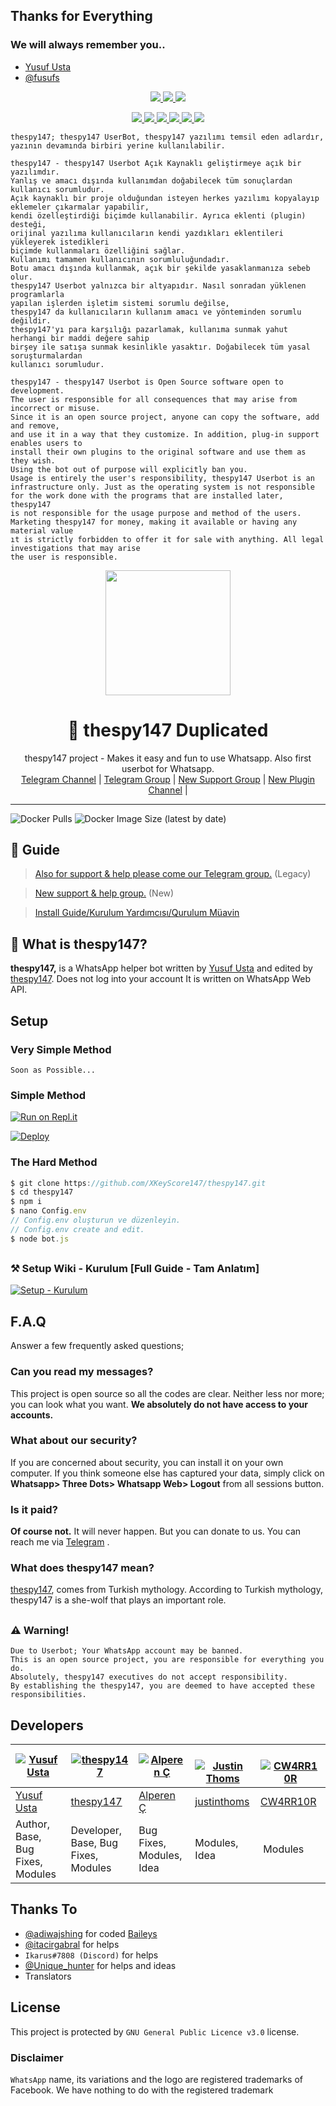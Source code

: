 ## Thanks for Everything 
### We will always remember you..

- [Yusuf Usta](https://github.com/yusufusta)
- [@fusufs](https://t.me/fusufs)

<p align="center">
  <a href="https://github.com/XKeyScore147/thespy147/fork">
    <img src="https://img.shields.io/github/forks/thespy147/thespy147?label=Fork&style=social">
    
  </a>
  <a href="https://github.com/XKeyScore147/thespy147/stargazers">
    <img src="https://img.shields.io/github/stars/thespy147/thespy147?style=social">
  </a>
  <a href="https://github.com/XKeyScore147/thespy147/commits/master">
    <img src="https://img.shields.io/github/commit-activity/m/thespy147/thespy147?style=social">
  </a>
</p>

<p align="center">
  <a href="httsp://github.com/thespy147/thespy147">
    <img src="https://img.shields.io/github/repo-size/thespy147/thespy147?color=purple&label=Repo%20Size&style=plastic">

  </a>
  <a href="httsp://github.com/thespy147/thespy147">
    <img src="https://img.shields.io/codefactor/grade/github/thespy147/thespy147?color=purple&label=Code%20Quality&style=plastic">

  </a>
  <a href="https://github.com/XKeyScore147/thespy147/blob/master/LICENSE">
    <img src="https://img.shields.io/github/license/thespy147/thespy147?color=purple&label=Lisance&style=plastic">

  </a>
  <a href="https://github.com/XKeyScore147/thespy147">
    <img src="https://img.shields.io/github/languages/top/thespy147/thespy147?color=purple&label=Javascript&style=plastic">

  </a>
  <a href="https://github.com/thespy147">
    <img src="https://img.shields.io/static/v1?label=Author&message=Thiccy&color=purple&style=plastic">

  </a>
  <a href="https://t.me/thespy147remaster">
    <img src="https://img.shields.io/badge/Telegram-thespy147%20Remaster-purple&style=plastic">

  </a>
</p>

```
thespy147; thespy147 UserBot, thespy147 yazılımı temsil eden adlardır, yazının devamında birbiri yerine kullanılabilir.

thespy147 - thespy147 Userbot Açık Kaynaklı geliştirmeye açık bir yazılımdır. 
Yanlış ve amacı dışında kullanımdan doğabilecek tüm sonuçlardan kullanıcı sorumludur. 
Açık kaynaklı bir proje olduğundan isteyen herkes yazılımı kopyalayıp eklemeler çıkarmalar yapabilir,
kendi özelleştirdiği biçimde kullanabilir. Ayrıca eklenti (plugin) desteği, 
orijinal yazılıma kullanıcıların kendi yazdıkları eklentileri yükleyerek istedikleri 
biçimde kullanmaları özelliğini sağlar.
Kullanımı tamamen kullanıcının sorumluluğundadır.
Botu amacı dışında kullanmak, açık bir şekilde yasaklanmanıza sebeb olur.
thespy147 Userbot yalnızca bir altyapıdır. Nasıl sonradan yüklenen programlarla 
yapılan işlerden işletim sistemi sorumlu değilse, 
thespy147 da kullanıcıların kullanım amacı ve yönteminden sorumlu değildir.
thespy147'yı para karşılığı pazarlamak, kullanıma sunmak yahut herhangi bir maddi değere sahip
birşey ile satışa sunmak kesinlikle yasaktır. Doğabilecek tüm yasal soruşturmalardan
kullanıcı sorumludur.

thespy147 - thespy147 Userbot is Open Source software open to development. 
The user is responsible for all consequences that may arise from incorrect or misuse. 
Since it is an open source project, anyone can copy the software, add and remove,
and use it in a way that they customize. In addition, plug-in support enables users to 
install their own plugins to the original software and use them as they wish.
Using the bot out of purpose will explicitly ban you.
Usage is entirely the user's responsibility, thespy147 Userbot is an 
infrastructure only. Just as the operating system is not responsible 
for the work done with the programs that are installed later, thespy147 
is not responsible for the usage purpose and method of the users.
Marketing thespy147 for money, making it available or having any material value
ıt is strictly forbidden to offer it for sale with anything. All legal investigations that may arise
the user is responsible.
```

<div align="center">
  <img src="https://i.hizliresim.com/mm1NBs.jpg" width="200" height="200">
  <h1>🐺 thespy147 Duplicated</h1>
</div>
<p align="center">
    thespy147 project - Makes it easy and fun to use Whatsapp. Also first userbot for Whatsapp.
    <br>
        <a href="https://t.me/thespy147">Telegram Channel</a> |
        <a href="https://t.me/thespy147Support">Telegram Group</a> |
        <a href="https://t.me/thespy147remaster">New Support Group</a> |
        <a href="https://t.me/unofficialplugin">New Plugin Channel</a> |
    <br>
</p>

----
![Docker Pulls](https://img.shields.io/docker/pulls/fusuf/thespy147?style=flat-square) ![Docker Image Size (latest by date)](https://img.shields.io/docker/image-size/fusuf/thespy147?style=flat-square)

## 📢 Guide
> [Also for support & help please come our Telegram group.](https://t.me/thespy147Support) (Legacy)

> [New support & help group.](https://t.me/thespy147remaster) (New)

> [Install Guide/Kurulum Yardımcısı/Qurulum Müavin](https://github.com/XKeyScore147/thespy147/wiki)

## 🔎 What is thespy147?
**thespy147,** is a WhatsApp helper bot written by [Yusuf Usta](https://github.com/Quiec) and edited by [thespy147](https://github.com/thespy147). Does not log into your account It is written on WhatsApp Web API.

## Setup
### Very Simple Method
`Soon as Possible...`

### Simple Method

[![Run on Repl.it](https://repl.it/badge/github/thespy147/thespy147)](https://repl.it/@thespy147/thespy147-QR)

[![Deploy](https://www.herokucdn.com/deploy/button.svg)](https://heroku.com/deploy?template=https://github.com/XKeyScore147/thespy147)

### The Hard Method
```js
$ git clone https://github.com/XKeyScore147/thespy147.git
$ cd thespy147
$ npm i
$ nano Config.env
// Config.env oluşturun ve düzenleyin.
// Config.env create and edit.
$ node bot.js
```

##

### ⚒️ Setup Wiki - Kurulum [Full Guide - Tam Anlatım]
[![Setup - Kurulum](https://img.icons8.com/clouds/300/000000/settings.png)](https://github.com/XKeyScore147/thespy147/wiki)

##

## F.A.Q
Answer a few frequently asked questions;
### Can you read my messages?
This project is open source so all the codes are clear. Neither less nor more; you can look what you want. **We absolutely do not have access to your accounts.**

### What about our security?
If you are concerned about security, you can install it on your own computer. If you think someone else has captured your data, simply click on **Whatsapp> Three Dots> Whatsapp Web> Logout** from all sessions button.

### Is it paid?
**Of course not.** It will never happen. But you can donate to us. You can reach me via [Telegram](https://t.me/fusuf) .

### What does thespy147 mean?
[thespy147](https://tr.wikipedia.org/wiki/thespy147), comes from Turkish mythology. According to Turkish mythology, thespy147 is a she-wolf that plays an important role.

##

### ⚠️ Warning! 
```
Due to Userbot; Your WhatsApp account may be banned.
This is an open source project, you are responsible for everything you do. 
Absolutely, thespy147 executives do not accept responsibility.
By establishing the thespy147, you are deemed to have accepted these responsibilities.
```

## Developers

[![Yusuf Usta](https://github.com/yusufusta.png?size=100)](https://www.fusuf.codes) | [![thespy147](https://github.com/thespy147.png?size=100)](https://github.com/thespy147) | [![Alperen Ç](https://github.com/xacnio.png?size=100)](https://github.com/xacnio) | [![Justin Thoms](https://github.com/justinthoms.png?size=100)](https://github.com/justinthoms) | [![CW4RR10R](https://github.com/CW4RR10R.png?size=100)](https://github.com/CW4RR10R)
----|----|----|----|----
[Yusuf Usta](https://t.me/fusufs) | [thespy147](https://github.com/thespy147) | [Alperen Ç](https://t.me/xacnio) | [justinthoms](https://t.me/Mr_justinthomas) | [CW4RR10R](https://github.com/CW4RR10R)
Author, Base, Bug Fixes, Modules | Developer, Base, Bug Fixes, Modules | Bug Fixes, Modules, Idea | Modules, Idea | Modules

## Thanks To
- [@adiwajshing](https://github.com/adiwajshing) for coded [Baileys](https://github.com/adiwajshing/Baileys) 
- [@itacirgabral](https://github.com/itacirgabral) for helps
- `Ikarus#7808 (Discord)` for helps
- [@Unique_hunter](https://t.me/Unique_hunter) for helps and ideas
- Translators

## License
This project is protected by `GNU General Public Licence v3.0` license.

### Disclaimer
`WhatsApp` name, its variations and the logo are registered trademarks of Facebook. We have nothing to do with the registered trademark
